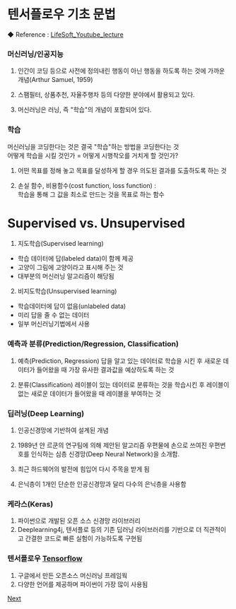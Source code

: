 # 텐서플로우 기초 문법

◆ Reference : 
[LifeSoft_Youtube_lecture](https://www.youtube.com/watch?v=jkG2qjCScss&list=PLY9pe3iUjRrT6wZTIA5YriQxvfXf-yxhF&index=38)

### 머신러닝/인공지능

1) 인간이 코딩 등으로 사전에 정의내린 행동이 아닌 행동을 하도록 하는 것에 가까운 개념(Arthur Samuel, 1959)

2) 스팸필터, 상품추천, 자율주행차 등의 다양한 분야에서 활용되고 있다.

3) 머신러닝은 러닝, 즉 "학습"의 개념이 포함되어 있다. 

### 학습

머신러닝을 코딩한다는 것은 결국 "학습"하는 방법을 코딩한다는 것 <br>
어떻게 학습을 시킬 것인가 = 어떻게 시행착오를 거치게 할 것인가?

1) 어떤 목표를 정해 놓고 목표를 달성하게 할 경우 의도된 결과를 도출하도록 하는 것

2) 손실 함수, 비용함수(cost function, loss function) : <br>
학습을 통해 그 값을 최소로 만드는 것을 목표로 하는 함수

# Supervised vs. Unsupervised

1) 지도학습(Supervised learning)

  * 학습 데이터에 답(labeled data)이 함께 제공
  * 고양이 그림에 고양이라고 표시해 주는 것
  * 대부분의 머신러닝 알고리즘이 해당됨
  
2) 비지도학습(Unsupervised learning)

  * 학습데이터에 답이 없음(unlabeled data)
  * 미리 답을 줄 수 없는 데이터
  * 일부 머신러닝기법에서 사용
  
  
### 예측과 분류(Prediction/Regression, Classification)

1) 예측(Prediction, Regression)
답을 알고 있는 데이터로 학습을 시킨 후 새로운 데이터가 들어왔을 때 가장 유사한 결과값을 예상하도록 하는 것

2) 분류(Classification)
레이블이 있는 데이터로 분류하는 것을 학습시킨 후 레이블이 없는 새로운 데이터가 들어왔을 때 레이블을 부여하는 것

### 딥러닝(Deep Learning)

1) 인공신경망에 기반하여 설계된 개념

2) 1989년 얀 르쿤의 연구팀에 의해 제안된 알고리즘 
우편물에 손으로 쓰여진 우편번호를 인식하는 심층 신경망(Deep Neural Network)을 소개함.

3) 최근 하드웨어의 발전에 힘입어 다시 주목을 받게 됨

4) 은닉층이 1개인 단순한 인공신경망과 달리 다수의 은닉층을 사용함

### 케라스(Keras)

1) 파이썬으로 개발된 오픈 소스 신경망 라이브러리
2) Deeplearning4j, 텐서플로 등의 기존 딥러닝 라이브러리를 기반으로 더 직관적이고 
간결한 코드로 빠른 실험이 가능하도록 구현됨


### 텐서플로우 [Tensorflow](https://www.tensorflow.org/)

1) 구글에서 만든 오픈소스 머신러닝 프레임웍
2) 다양한 언어를 제공하며 파이썬이 가장 많이 사용됨

[Next](https://github.com/bhy304/todayMarkdown/blob/master/2019-04-04-Tensorflow_Basic2.md)
